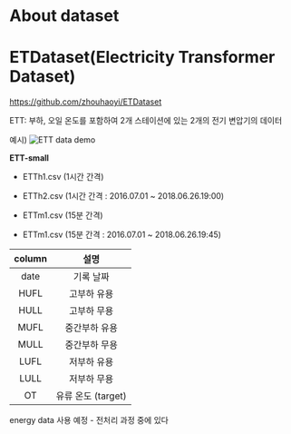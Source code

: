 # About dataset

# ETDataset(Electricity Transformer Dataset)
https://github.com/zhouhaoyi/ETDataset

ETT: 부하, 오일 온도를 포함하여 2개 스테이션에 있는 2개의 전기 변압기의 데이터

예시)
![ETT data demo](https://github.com/qor6/NeuralNetwork_donga/assets/87318054/07702354-05c7-4955-967b-47240564e0bc)

**ETT-small**
- ETTh1.csv (1시간 간격)

- ETTh2.csv (1시간 간격 : 2016.07.01 ~ 2018.06.26.19:00)

- ETTm1.csv (15분 간격)

- ETTm1.csv (15분 간격  : 2016.07.01 ~ 2018.06.26.19:45)


|column|설명|
|:---:|:---:|
| date | 기록 날짜 |
| HUFL | 고부하 유용 |
| HULL | 고부하 무용 |
| MUFL | 중간부하 유용 |
| MULL | 중간부하 무용 |
| LUFL | 저부하 유용 |
| LULL | 저부하 무용 |
| OT | 유류 온도 (target) |


energy data 사용 예정 - 전처리 과정 중에 있다
